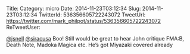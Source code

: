 Title: 
Category: micro
Date: 2014-11-23T03:12:34
Slug: 2014-11-23T03:12:34
TwitterId: 536356605722243072
TweetUrl: https://twitter.com/mark_philpot/status/536356605722243072
ReTweetUser: 

[@jsnell](https://twitter.com/jsnell) [@siracusa](https://twitter.com/siracusa) Boo! Still would be great to hear John critique FMA:B, Death Note, Madoka Magica etc. He’s got Miyazaki covered already